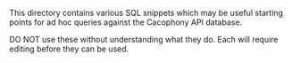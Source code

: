 This directory contains various SQL snippets which may be useful
starting points for ad hoc queries against the Cacophony API
database.

DO NOT use these without understanding what they do. Each will
require editing before they can be used.
